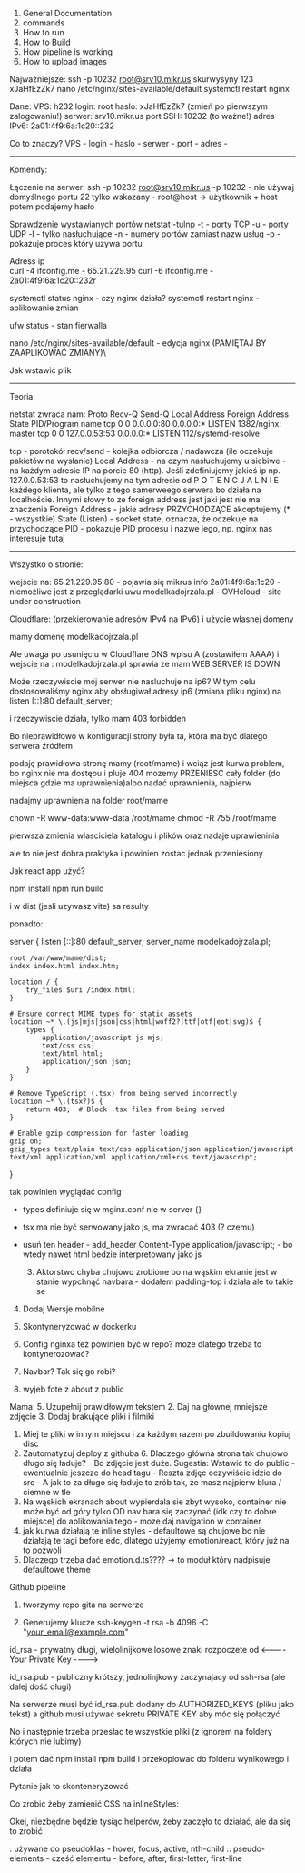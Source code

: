 1. General Documentation
2. commands
  2. How to run
  3. How to Build
3. How pipeline is working
4. How to upload images 



Najważniejsze:
ssh -p 10232 root@srv10.mikr.us 
skurwysyny 123 xJaHfEzZk7
nano /etc/nginx/sites-available/default 
systemctl restart nginx

Dane:
VPS: h232
login: root
haslo: xJaHfEzZk7 (zmień po pierwszym zalogowaniu!)
serwer: srv10.mikr.us
port SSH: 10232 (to ważne!)
adres IPv6: 2a01:4f9:6a:1c20::232

Co to znaczy?
VPS - 
login -
haslo - 
serwer -
port -
adres - 

--------------------------------------------------

Komendy:

Łączenie na serwer: 
ssh -p 10232 root@srv10.mikr.us 
		-p 10232 - nie używaj domyślnego portu 22 tylko wskazany
		- root@host -> użytkownik + host
		potem podajemy hasło
	
Sprawdzenie wystawianych portów
netstat -tulnp
		-t - porty TCP
		-u - porty UDP
		-l - tylko nasłuchujące
		-n - numery portów zamiast nazw usług
		-p - pokazuje proces który uzywa portu

Adress ip		
curl -4 ifconfig.me - 65.21.229.95
curl -6 ifconfig.me - 2a01:4f9:6a:1c20::232r

systemctl status nginx - czy nginx działa?
systemctl restart nginx - aplikowanie zmian
		
ufw status - stan fierwalla

nano /etc/nginx/sites-available/default - edycja nginx (PAMIĘTAJ BY ZAAPLIKOWAĆ ZMIANY)\

Jak wstawić plik

--------------------------------------------------

Teoria:

netstat zwraca nam:
Proto Recv-Q Send-Q Local Address           Foreign Address         State       PID/Program name
tcp        0      0 0.0.0.0:80              0.0.0.0:*               LISTEN      1382/nginx: master
tcp        0      0 127.0.0.53:53           0.0.0.0:*               LISTEN      112/systemd-resolve

tcp - porotokół
recv/send - kolejka odbiorcza / nadawcza (ile oczekuje pakietów na wysłanie)
Local Address - na czym nasłuchujemy u siebiwe - na każdym adresie IP na porcie 80 (http).
	Jeśli zdefiniujemy jakieś ip np. 127.0.0.53:53 to nasłuchujemy na tym adresie
	od  P O T E N C J A L N I E każdego klienta, ale tylko z tego samerweego serwera
	bo działa na localhoście. Innymi słowy to ze foreign address jest jaki jest nie ma znaczenia
Foreign Address - jakie adresy PRZYCHODZĄCE akceptujemy (* - wszystkie)
State (Listen) - socket state, oznacza, że oczekuje na przychodzące 
PID - pokazuje PID procesu i nazwe jego, np. nginx nas interesuje tutaj




--------------------------------------------------
Wszystko o stronie:

wejście na:
65.21.229.95:80 - pojawia się mikrus info 
2a01:4f9:6a:1c20 - niemożliwe jest z przeglądarki uwu
modelkadojrzala.pl - OVHcloud - site under construction


Cloudflare: (przekierowanie adresów IPv4 na IPv6) i użycie własnej domeny

mamy domenę modelkadojrzala.pl


Ale uwaga
po usunięciu w Cloudflare DNS wpisu A (zostawiłem AAAA) i wejście na :
modelkadojrzala.pl 
sprawia ze mam WEB SERVER IS DOWN

Może rzeczywiscie mój serwer nie nasluchuje na ip6?
W tym celu dostosowaliśmy nginx aby obsługiwał adresy ip6 
(zmiana pliku nginx) na listen [::]:80 default_server;

i rzeczywiscie działa, tylko mam 403 forbidden

Bo nieprawidłowo w konfiguracji strony była ta, która ma być dlatego serwera źródłem

podaję prawidłowa stronę mamy (root/mame)
i wciąz jest kurwa problem, bo nginx nie ma dostępu i pluje 404
mozemy PRZENIESC cały folder (do miejsca gdzie ma uprawnienia)albo nadać uprawnienia, najpierw

nadajmy uprawnienia na folder root/mame

chown -R www-data:www-data /root/mame
chmod -R 755 /root/mame

pierwsza zmienia wlasciciela katalogu i plików oraz nadaje uprawieninia 

ale to nie jest dobra praktyka i powinien zostac jednak przeniesiony


Jak react app użyć?


npm install
npm run build

i w dist (jesli uzywasz vite) sa resulty

ponadto:

server {
    listen [::]:80 default_server;
    server_name modelkadojrzala.pl;

    root /var/www/mame/dist;
    index index.html index.htm;

    location / {
        try_files $uri /index.html;
    }

    # Ensure correct MIME types for static assets
    location ~* \.(js|mjs|json|css|html|woff2?|ttf|otf|eot|svg)$ {
        types {
            application/javascript js mjs;
            text/css css;
            text/html html;
            application/json json;
        }
    }

    # Remove TypeScript (.tsx) from being served incorrectly
    location ~* \.(tsx?)$ {
        return 403;  # Block .tsx files from being served
    }

    # Enable gzip compression for faster loading
    gzip on;
    gzip_types text/plain text/css application/json application/javascript text/xml application/xml application/xml+rss text/javascript;
}

tak powinien wyglądać config
- types definiuje się w mginx.conf nie w server {}
- tsx ma nie być serwowany jako js, ma zwracać 403 (? czemu)
- usuń ten header - add_header Content-Type application/javascript; - bo wtedy nawet html bedzie interpretowany jako js


  3. Aktorstwo chyba chujowo zrobione bo na wąskim ekranie jest w stanie wypchnąć navbara - dodałem padding-top i działa ale to takie se
  
4. Dodaj Wersje mobilne
  
6. Skontyneryzować w dockerku
7. Config nginxa też powinien być w repo? moze dlatego trzeba to kontynerozować? 
  8. Navbar? Tak się go robi?
9. wyjeb fote z about z public

Mama:
5. Uzupełnij prawidłowym tekstem
2. Daj na głównej mniejsze zdjęcie
3. Dodaj brakujące pliki i filmiki

  1. Miej te pliki w innym miejscu i za każdym razem po zbuildowaniu kopiuj disc
  2. Zautomatyzuj deploy z githuba
    6. Dlaczego główna strona tak chujowo długo się ładuje?
    - Bo zdjęcie jest duże. Sugestia: Wstawić to do public
    - ewentualnie jeszcze do head tagu
    - Reszta zdjęc oczywiście idzie do src
    - A jak to za długo się ładuje to zrób tak, że masz najpierw blura / ciemne w tle
  10. Na wąskich ekranach about wypierdala sie zbyt wysoko, container nie może być od góry tylko OD nav bara się zaczynać (idk czy to dobre miejsce)
    do aplikowania tego - moze daj navigation w container
  12. jak kurwa działają te inline styles - defaultowe są chujowe bo nie działają
   te tagi before edc, dlatego użyjemy emotion/react, który już na to pozwoli
  1. Dlaczego trzeba dać emotion.d.ts???? -> to moduł który nadpisuje defaultowe theme


Github pipeline
1. tworzymy repo gita na serwerze

2. Generujemy klucze ssh-keygen -t rsa -b 4096 -C "your_email@example.com"

id_rsa - prywatny
  długi, wielolinijkowe losowe znaki rozpoczete od <---- Your Private Key ---->

id_rsa.pub - publiczny
  krótszy, jednolinjkowy zaczynajacy od ssh-rsa (ale dalej dość długi)


Na serwerze musi być id_rsa.pub dodany do AUTHORIZED_KEYS (pliku jako tekst)
a github musi używać sekretu PRIVATE KEY aby móc się połączyć

No i następnie trzeba przesłac te wszystkie pliki (z ignorem na foldery których nie lubimy)

i potem dać npm install npm build i przekopiowac do folderu wynikowego i działa

Pytanie jak to skonteneryzować


Co zrobić żeby zamienić CSS na inlineStyles: 

Okej, niezbędne będzie tysiąc helperów, żeby zaczęło to działać, ale
da się to zrobić


: używane do pseudoklas - hover, focus, active, nth-child
:: pseudo-elements - cześć elementu - before, after, first-letter, first-line